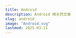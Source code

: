 ```yaml
---
title: Android
description: Android 相关的文章
slug: android
image: "Android.svg"
lastmod: 2025-03-11
---
```


